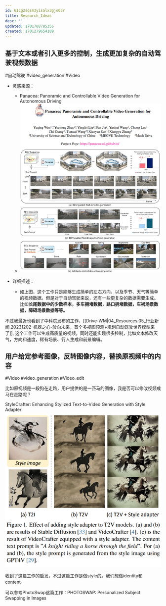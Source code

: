 ```yaml
---
id: 61cg2sqsm3yisalx3gjo03r
title: Research_Ideas
desc: ''
updated: 1701708785356
created: 1701279654189
---
```



## **基于文本或者引入更多的控制，生成更加复杂的自动驾驶视频数据**
#自动驾驶
#video_generation
#Video
* 灵感来源：
  * Panacea: Panoramic and Controllable Video Generation for Autonomous Driving
  * ![图 6](assets/images/19d087c22ecb8efb5322cc8bf11431555a67fff6bf48dd7f86b02d0e6983e148.png)  

* 详细描述：
  * 如上图，这个工作只是能够生成简单的左右方向，以及季节、天气等简单的视频数据。但是对于自动驾驶来说，还有一些更复杂的数据需要生成。比如**长尾数据中的少数样本，多车拥堵数据，路口拥堵数据，车祸场景数据，障碍场景数据等等。**


不过我最近也看到了中科院发布的工作，[[Drive-WM|04_Resources.05_行业新闻.20231202-机器之心-驶向未来，首个多视图预测+规划自动驾驶世界模型来了]], 这个工作可以生成高质量的视频，同时还能实现很多控制，比如文本修改天气，方向和速度，稀有场景、行人生成和前景编辑。



## **用户给定参考图像，反转图像内容，替换原视频中的内容**

#Video
#video_generation
#Video_edit

比如原视频是一段狗在走路，用户提供的是一匹马的图像，我是否可以修改视频成马在走路呢？

StyleCrafter: Enhancing Stylized Text-to-Video Generation with Style Adapter
![图 0](assets/images/72c90c853c01b3102244e437e3f01a7003ad41bbcb9c581fb94e687c7c48fbb1.png)  

收到了这篇工作的启发，不过这篇工作是做style的。我们想做identity和content。

可以参考PhotoSwap这篇工作：PHOTOSWAP: Personalized Subject Swapping in Images


